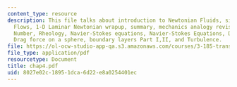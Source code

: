 ```yaml
---
content_type: resource
description: This file talks about introduction to Newtonian Fluids, simple Newtonian
  Flows, 1-D Laminar Newtonian wrapup, summary, mechanics analogy revisited, Reynolds
  Number, Rheology, Navier-Stokes equations, Navier-Stokes Equations, Drag force,
  Drag force on a sphere, boundary layers Part I,II, and Turbulence.
file: https://ol-ocw-studio-app-qa.s3.amazonaws.com/courses/3-185-transport-phenomena-in-materials-engineering-fall-2003/8027e02c18951dca6d22e8a0254401ec_chap4.pdf
file_type: application/pdf
resourcetype: Document
title: chap4.pdf
uid: 8027e02c-1895-1dca-6d22-e8a0254401ec
---
```

